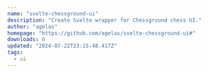 ```yaml
---
name: "svelte-chessground-ui"
description: "Create Svelte wrapper for Chessground chess UI."
author: "agelas"
homepage: "https://github.com/agelas/svelte-chessground-ui#"
downloads: 6
updated: "2024-07-22T23:15:48.417Z"
tags: 
  - ui
---
```

